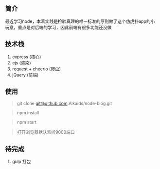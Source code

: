 ## 简介

最近学习node，本着实践是检验真理的唯一标准的原则做了这个仿虎扑app的小玩意，重点是对后端的学习，因此前端有很多功能还没做


## 技术栈
 1. express (核心)
 2. ejs (渲染)
 3. request + cheerio (爬虫)
 4. jQuery (前端)
 
## 使用

> git clone git@github.com:Alkaids/node-blog.git

> npm install

> npm start

> 打开浏览器默认监听9000端口

## 待完成
 1. gulp 打包